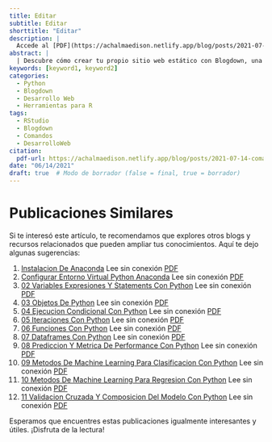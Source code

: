```yaml
---
title: Editar
subtitle: Editar
shorttitle: "Editar"
description: |
  Accede al [PDF](https://achalmaedison.netlify.app/blog/posts/2021-07-14-comandos-blogdown/index.pdf) completo aquí.
abstract: |
  | Descubre cómo crear tu propio sitio web estático con Blogdown, una herramienta poderosa que combina R Markdown y Hugo. Aprende a usar comandos sencillos para personalizar, construir y alojar tu sitio web de manera fácil y rápida. ¡Comienza tu proyecto web hoy mismo!
keywords: [keyword1, keyword2]
categories:
  - Python
  - Blogdown
  - Desarrollo Web
  - Herramientas para R
tags:
  - RStudio
  - Blogdown
  - Comandos
  - DesarrolloWeb
citation:
  pdf-url: https://achalmaedison.netlify.app/blog/posts/2021-07-14-comandos-blogdown/index.pdf
date: "06/14/2021"
draft: true  # Modo de borrador (false = final, true = borrador)
---
```







# Publicaciones Similares

Si te interesó este artículo, te recomendamos que explores otros blogs y recursos relacionados que pueden ampliar tus conocimientos. Aquí te dejo algunas sugerencias:


1. [Instalacion De Anaconda](https://achalmaedison.netlify.app/programacion-software/python/2020-06-19-instalacion-de-anaconda) Lee sin conexión [PDF](https://achalmaedison.netlify.app/programacion-software/python/2020-06-19-instalacion-de-anaconda/index.pdf)
2. [Configurar Entorno Virtual Python Anaconda](https://achalmaedison.netlify.app/programacion-software/python/2020-06-20-configurar-entorno-virtual-python-anaconda) Lee sin conexión [PDF](https://achalmaedison.netlify.app/programacion-software/python/2020-06-20-configurar-entorno-virtual-python-anaconda/index.pdf)
3. [02 Variables Expresiones Y Statements Con Python](https://achalmaedison.netlify.app/programacion-software/python/2021-05-31-02-variables-expresiones-y-statements-con-python) Lee sin conexión [PDF](https://achalmaedison.netlify.app/programacion-software/python/2021-05-31-02-variables-expresiones-y-statements-con-python/index.pdf)
4. [03 Objetos De Python](https://achalmaedison.netlify.app/programacion-software/python/2021-06-07-03-objetos-de-python) Lee sin conexión [PDF](https://achalmaedison.netlify.app/programacion-software/python/2021-06-07-03-objetos-de-python/index.pdf)
5. [04 Ejecucion Condicional Con Python](https://achalmaedison.netlify.app/programacion-software/python/2021-06-14-04-ejecucion-condicional-con-python) Lee sin conexión [PDF](https://achalmaedison.netlify.app/programacion-software/python/2021-06-14-04-ejecucion-condicional-con-python/index.pdf)
6. [05 Iteraciones Con Python](https://achalmaedison.netlify.app/programacion-software/python/2021-06-21-05-iteraciones-con-python) Lee sin conexión [PDF](https://achalmaedison.netlify.app/programacion-software/python/2021-06-21-05-iteraciones-con-python/index.pdf)
7. [06 Funciones Con Python](https://achalmaedison.netlify.app/programacion-software/python/2021-08-16-06-funciones-con-python) Lee sin conexión [PDF](https://achalmaedison.netlify.app/programacion-software/python/2021-08-16-06-funciones-con-python/index.pdf)
8. [07 Dataframes Con Python](https://achalmaedison.netlify.app/programacion-software/python/2021-08-23-07-dataframes-con-python) Lee sin conexión [PDF](https://achalmaedison.netlify.app/programacion-software/python/2021-08-23-07-dataframes-con-python/index.pdf)
9. [08 Prediccion Y Metrica De Performance Con Python](https://achalmaedison.netlify.app/programacion-software/python/2021-11-29-08-prediccion-y-metrica-de-performance-con-python) Lee sin conexión [PDF](https://achalmaedison.netlify.app/programacion-software/python/2021-11-29-08-prediccion-y-metrica-de-performance-con-python/index.pdf)
10. [09 Metodos De Machine Learning Para Clasificacion Con Python](https://achalmaedison.netlify.app/programacion-software/python/2021-12-06-09-metodos-de-machine-learning-para-clasificacion-con-python) Lee sin conexión [PDF](https://achalmaedison.netlify.app/programacion-software/python/2021-12-06-09-metodos-de-machine-learning-para-clasificacion-con-python/index.pdf)
11. [10 Metodos De Machine Learning Para Regresion Con Python](https://achalmaedison.netlify.app/programacion-software/python/2021-12-13-10-metodos-de-machine-learning-para-regresion-con-python) Lee sin conexión [PDF](https://achalmaedison.netlify.app/programacion-software/python/2021-12-13-10-metodos-de-machine-learning-para-regresion-con-python/index.pdf)
12. [11 Validacion Cruzada Y Composicion Del Modelo Con Python](https://achalmaedison.netlify.app/programacion-software/python/2022-10-31-11-validacion-cruzada-y-composicion-del-modelo-con-python) Lee sin conexión [PDF](https://achalmaedison.netlify.app/programacion-software/python/2022-10-31-11-validacion-cruzada-y-composicion-del-modelo-con-python/index.pdf)


Esperamos que encuentres estas publicaciones igualmente interesantes y útiles. ¡Disfruta de la lectura!

